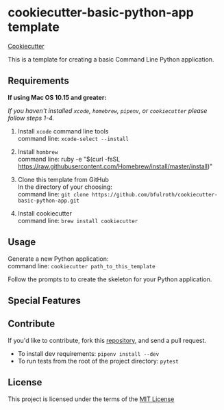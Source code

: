 cookiecutter-basic-python-app template
=====================
[Cookiecutter](https://cookiecutter.readthedocs.io/en/1.7.2/README.html) 

This is a template for creating a basic Command Line Python application.   

Requirements
------------
__If using Mac OS 10.15 and greater:__

*If you haven't installed `xcode`, `homebrew`, `pipenv`, or `cookiecutter` please follow steps 1-4.*

1. Install `xcode` command line tools<br/>
command line: `xcode-select --install`

2. Install `hombrew`<br/>
command line: ruby -e "$(curl -fsSL https://raw.githubusercontent.com/Homebrew/install/master/install)"

3. Clone this template from GitHub<br/>
In the directory of your choosing:<br/>
command line: `git clone https://github.com/bfulroth/cookiecutter-basic-python-app.git`

4. Install cookiecutter<br/>
command line: `brew install cookiecutter`

Usage
-----
Generate a new Python application:<br/>
command line: `cookiecutter path_to_this_template`<br/>

Follow the prompts to to create the skeleton for your Python application.

Special Features
---------------- 


Contribute
----------
If you'd like to contribute, fork this [repository](https://github.com/eviweb/cookiecutter-template), and send a pull request.    
- To install dev requirements: `pipenv install --dev`     
- To run tests from the root of the project directory: `pytest`     

License
-------
This project is licensed under the terms of the [MIT License](/LICENSE)
